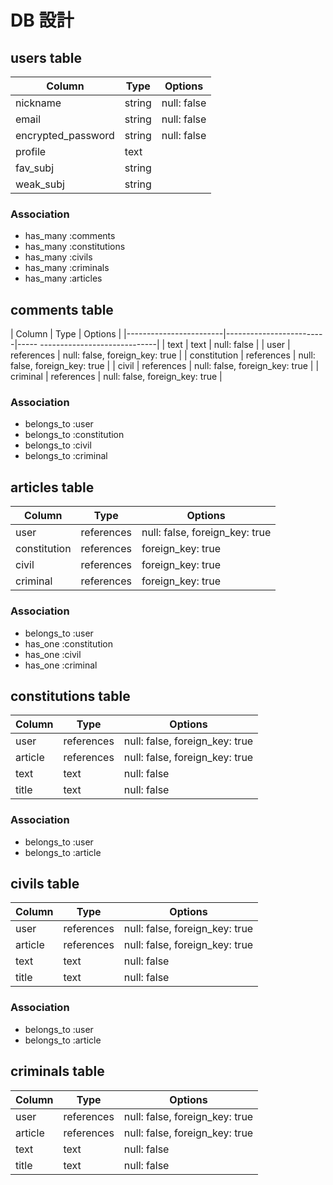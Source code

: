 # DB 設計

## users table

| Column             | Type                | Options                |
|--------------------|---------------------|------------------------|
| nickname           | string              | null: false            |
| email              | string              | null: false            |
| encrypted_password | string              | null: false            |
| profile            | text                |                        |
| fav_subj           | string              |                        |
| weak_subj          | string              |                        |

### Association

* has_many :comments
* has_many :constitutions
* has_many :civils
* has_many :criminals
* has_many :articles

## comments table

| Column                 | Type                    | Options                           |
|------------------------|-------------------------|----- -----------------------------|
| text                   | text                    | null: false                       |
| user                   | references              | null: false, foreign_key: true    |
| constitution           | references              | null: false, foreign_key: true    |
| civil                  | references              | null: false, foreign_key: true    |
| criminal               | references              | null: false, foreign_key: true    |


### Association

* belongs_to :user
* belongs_to :constitution
* belongs_to :civil
* belongs_to :criminal

## articles table

| Column             | Type                | Options                           |
|--------------------|---------------------|-----------------------------------|
| user               | references          | null: false, foreign_key: true    |
| constitution       | references          | foreign_key: true                 |
| civil              | references          | foreign_key: true                 |
| criminal           | references          | foreign_key: true                 |


### Association

* belongs_to :user
* has_one :constitution
* has_one :civil
* has_one :criminal

## constitutions table

| Column             | Type                | Options                           |
|--------------------|---------------------|-----------------------------------|
| user               | references          | null: false, foreign_key: true    |
| article            | references          | null: false, foreign_key: true    |
| text               | text                | null: false                       |
| title              | text                | null: false                       |


### Association

* belongs_to :user
* belongs_to :article

## civils table

| Column             | Type                | Options                           |
|--------------------|---------------------|-----------------------------------|
| user               | references          | null: false, foreign_key: true    |
| article            | references          | null: false, foreign_key: true    |
| text               | text                | null: false                       |
| title              | text                | null: false                       |

### Association

* belongs_to :user
* belongs_to :article

## criminals table

| Column             | Type                | Options                           |
|--------------------|---------------------|-----------------------------------|
| user               | references          | null: false, foreign_key: true    |
| article            | references          | null: false, foreign_key: true    |
| text               | text                | null: false                       |
| title              | text                | null: false                       |
